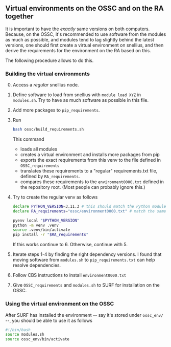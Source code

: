 
## Virtual environments on the OSSC and on the RA together

It is important to have the *exactly* same versions on both computers. Because, on the OSSC, it's recommended to use software from the modules as much as possible, and modules tend to lag slightly behind the latest versions, one should first create a virtual environment on snellius, and then derive the requirements for the environment on the RA based on this. 

The following procedure allows to do this.

### Building the virtual environments

0. Access a *regular* snellius node.
1. Define software to load from snellius with `module load XYZ` in `modules.sh`. Try to have as much software as possible in this file.
2. Add more packages to `pip_requirements`. 
3. Run

    ```bash
    bash ossc/build_requirements.sh
    ```

    This command
    - loads all modules
    - creates a virtual environment and installs more packages from pip 
    - exports the exact requirements from this venv to the file defined in `OSSC_requirements`
    - translates these requirements to a "regular" requirements.txt file, defined by `RA_requirements`.
    - compares these requirements to the `environment0000.txt` defined in the repository root. (Most people can probably ignore this.)

4. Try to create the regular venv as follows
    ```bash
    declare PYTHON_VERSION=3.11.3 # this should match the Python module version from snellius
    declare RA_requirements="ossc/environment0000.txt" # match the same variable in modules.sh

    pyenv local "$PYTHON_VERSION"
    python -m venv .venv
    source .venv/bin/activate
    pip install -r "$RA_requirements"
    ```
    If this works continue to 6. Otherwise, continue with 5.
5. Iterate steps 1-4 by finding the right dependency versions. I found that moving software from `modules.sh` to `pip_requirements.txt` can help resolve dependencies.

6. Follow CBS instructions to install `environment0000.txt`

7. Give `OSSC_requirements` and `modules.sh` to SURF for installation on the OSSC. 


### Using the virtual environment on the OSSC

After SURF has installed the environment -- say it's stored under `ossc_env/` --, you should be able to use it as follows

```bash
#!/bin/bash
source modules.sh
source ossc_env/bin/activate
```